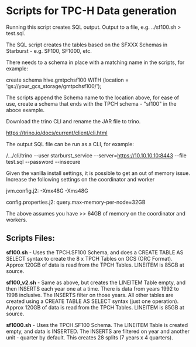 # Scripts for TPC-H Data generation

Running this script creates SQL output. Output to a file, e.g. ../sf100.sh > test.sql.

The SQL script creates the tables based on the SFXXX Schemas in Starburst - e.g. SF100, SF1000, etc.

There needs to a schema in place with a matching name in the scripts, for example:

create schema hive.gmtpchsf100 WITH (location = 'gs://your_gcs_storage/gmtpchsf100/');

The scripts append the Schema name to the location above, for ease of use, create a schema that ends with the TPCH schema - "sf100" in the aboce example. 

Download the trino CLI and rename the JAR file to trino.

https://trino.io/docs/current/client/cli.html

The output SQL file can be run as a CLI, for example: 

/.../cli/trino --user starburst_service  --server=https://10.10.10.10:8443 --file test.sql --password --insecure 

Given the vanilla install settings, it is possible to get an out of memory issue.
Increase the following settings on the coordinator and worker

jvm.config.j2:
-Xmx48G
-Xms48G

config.properties.j2:
query.max-memory-per-node=32GB

The above assumes you have >> 64GB of memory on the coordinator and workers.

## Scripts Files:</br>
**sf100.sh** - Uses the TPCH.SF100 Schema, and does a CREATE TABLE AS SELECT syntax to create the 8 x TPCH Tables on GCS (ORC Format). Approx 120GB of data is read from the TPCH Tables. LINEITEM is 85GB at source.</br>

**sf100_v2.sh** - Same as above, but creates the LINEITEM Table empty, and then INSERTS each year one at a time. There is data from years 1992 to 1998 inclusive. The INSERTS filter on those years. All other tables are created using a CREATE TABLE AS SELECT syntax (just one operation). Approx 120GB of data is read from the TPCH Tables. LINEITEM is 85GB at source.</br>

**sf1000.sh** - Uses the TPCH.SF100 Schema. The LINEITEM Table is created empty, and data is INSERTED. The INSERTS are filtered on year and another unit - quarter by default. This creates 28 splits (7 years x 4 quarters).  </br>
